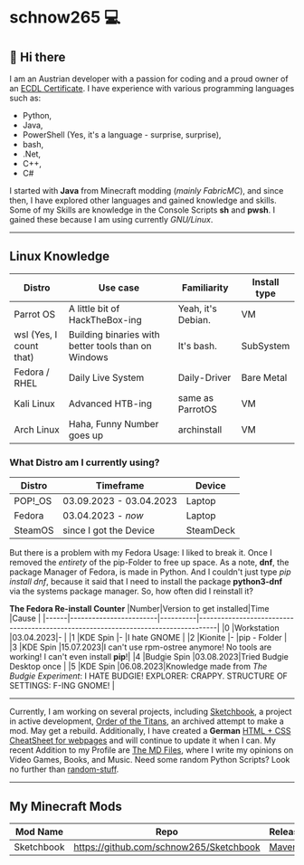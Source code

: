 # schnow265 💻

## 👋 Hi there

I am an Austrian developer with a passion for coding and a proud owner of an [ECDL Certificate](https://icdl.org/). I have experience with various programming languages such as:

* Python,
* Java,
* PowerShell (Yes, it's a language - surprise, surprise),
* bash,
* .Net,
* C++,
* C#

I started with __Java__ from Minecraft modding (*mainly FabricMC*), and since then, I have explored other languages and gained knowledge and skills. Some of my Skills are knowledge in the Console Scripts __sh__ and __pwsh__. I gained these because I am using currently _GNU/Linux_. 

---

## Linux Knowledge

| Distro | Use case | Familiarity | Install type |
| --- | --- | --- | --- |
| Parrot OS | A little bit of HackTheBox-ing | Yeah, it's Debian. | VM |
| wsl (Yes, I count that) | Building binaries with better tools than on Windows | It's bash. | SubSystem |
| Fedora / RHEL | Daily Live System | Daily-Driver | Bare Metal |
| Kali Linux | Advanced HTB-ing | same as ParrotOS | VM |
| Arch Linux | Haha, Funny Number goes up | archinstall | VM |

### What Distro am I currently using?

|Distro |Timeframe              |Device   |
|-------|-----------------------|---------|
|POP!_OS|03.09.2023 - 03.04.2023|Laptop   |
|Fedora |03.04.2023 - _now_     |Laptop   |
|SteamOS|since I got the Device |SteamDeck|

But there is a problem with my Fedora Usage: I liked to break it. Once I removed the *entirety* of the pip-Folder to free up space. As a note, __dnf__, the package Manager of Fedora, is made in Python. And I couldn't just type *pip install dnf*, because it said that I need to install the package **python3-dnf** via the systems package manager. So, how often did I reinstall it?

**The Fedora Re-install Counter**
|Number|Version to get installed|Time      |Cause                                                                              |
|------|------------------------|----------|-----------------------------------------------------------------------------------|
|0     |Workstation             |03.04.2023|-                                                                                  |
|1     |KDE Spin                |-         |I hate GNOME                                                                       |
|2     |Kionite                 |-         |pip - Folder                                                                       |
|3     |KDE Spin                |15.07.2023|I can't use rpm-ostree anymore! No tools are working! I can't even install **pip**!|
|4     |Budgie Spin             |03.08.2023|Tried Budgie Desktop once                                                          |
|5     |KDE Spin                |06.08.2023|Knowledge made from *The Budgie Experiment*: I HATE BUDGIE! EXPLORER: CRAPPY. STRUCTURE OF SETTINGS: F-ING GNOME! |

---

Currently, I am working on several projects, including [Sketchbook](https://github.com/schnow265/Sketchbook/), a project in active development, [Order of the Titans](https://github.com/schnow265/Order-of-the-Titans), an archived attempt to make a mod. May get a rebuild. Additionally, I have created a __German__ [HTML + CSS CheatSheet for webpages](https://github.com/schnow265/Cheat-sheet-of-Webpages) and will continue to update it when I can. My recent Addition to my Profile are [The MD Files](https://github.com/schnow265/the_md_files), where I write my opinions on Video Games, Books, and Music. Need some random Python Scripts? Look no further than [random-stuff](https://github.com/schnow265/random-stuff).

---

## My Minecraft Mods

|Mod Name  |Repo                                   |Releases                                                         |Snapshots                                                        |Modrinth                                       |
|----------|---------------------------------------|-----------------------------------------------------------------|-----------------------------------------------------------------|-----------------------------------------------|
|Sketchbook|https://github.com/schnow265/Sketchbook|[Maven](https://github.com/schnow265/Sketchbook/packages/1838831)|[Maven](https://github.com/schnow265/Sketchbook/packages/1839523)|[Releases](https://modrinth.com/mod/sketchbook)|
